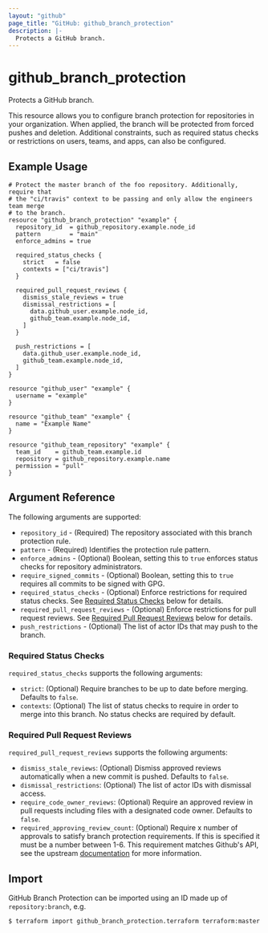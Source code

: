 ```yaml
---
layout: "github"
page_title: "GitHub: github_branch_protection"
description: |-
  Protects a GitHub branch.
---
```


# github\_branch\_protection

Protects a GitHub branch.

This resource allows you to configure branch protection for repositories in your organization. When applied, the branch will be protected from forced pushes and deletion. Additional constraints, such as required status checks or restrictions on users, teams, and apps, can also be configured.

## Example Usage

```hcl
# Protect the master branch of the foo repository. Additionally, require that
# the "ci/travis" context to be passing and only allow the engineers team merge
# to the branch.
resource "github_branch_protection" "example" {
  repository_id  = github_repository.example.node_id
  pattern        = "main"
  enforce_admins = true

  required_status_checks {
    strict   = false
    contexts = ["ci/travis"]
  }

  required_pull_request_reviews {
    dismiss_stale_reviews = true
    dismissal_restrictions = [
      data.github_user.example.node_id,
      github_team.example.node_id,
    ]
  }

  push_restrictions = [
    data.github_user.example.node_id,
    github_team.example.node_id,
  ]
}

resource "github_user" "example" {
  username = "example"
}

resource "github_team" "example" {
  name = "Example Name"
}

resource "github_team_repository" "example" {
  team_id    = github_team.example.id
  repository = github_repository.example.name
  permission = "pull"
}
```

## Argument Reference

The following arguments are supported:

* `repository_id` - (Required) The repository associated with this branch protection rule.
* `pattern` - (Required) Identifies the protection rule pattern.
* `enforce_admins` - (Optional) Boolean, setting this to `true` enforces status checks for repository administrators.
* `require_signed_commits` - (Optional) Boolean, setting this to `true` requires all commits to be signed with GPG.
* `required_status_checks` - (Optional) Enforce restrictions for required status checks. See [Required Status Checks](#required-status-checks) below for details.
* `required_pull_request_reviews` - (Optional) Enforce restrictions for pull request reviews. See [Required Pull Request Reviews](#required-pull-request-reviews) below for details.
* `push_restrictions` - (Optional) The list of actor IDs that may push to the branch.

### Required Status Checks

`required_status_checks` supports the following arguments:

* `strict`: (Optional) Require branches to be up to date before merging. Defaults to `false`.
* `contexts`: (Optional) The list of status checks to require in order to merge into this branch. No status checks are required by default.

### Required Pull Request Reviews

`required_pull_request_reviews` supports the following arguments:

* `dismiss_stale_reviews`: (Optional) Dismiss approved reviews automatically when a new commit is pushed. Defaults to `false`.
* `dismissal_restrictions`: (Optional) The list of actor IDs with dismissal access.
* `require_code_owner_reviews`: (Optional) Require an approved review in pull requests including files with a designated code owner. Defaults to `false`.
* `required_approving_review_count`: (Optional) Require x number of approvals to satisfy branch protection requirements. If this is specified it must be a number between 1-6. This requirement matches Github's API, see the upstream [documentation](https://developer.github.com/v3/repos/branches/#parameters-1) for more information.


## Import

GitHub Branch Protection can be imported using an ID made up of `repository:branch`, e.g.

```
$ terraform import github_branch_protection.terraform terraform:master
```
